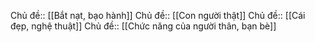 Chủ đề:: [[Bắt nạt, bạo hành]]
Chủ đề:: [[Con người thật]]
Chủ đề:: [[Cái đẹp, nghệ thuật]]
Chủ đề:: [[Chức năng của người thân, bạn bè]]
